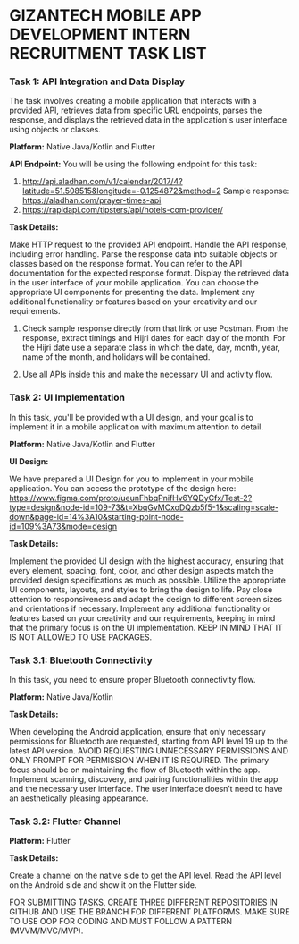 # GIZANTECH MOBILE APP DEVELOPMENT INTERN RECRUITMENT TASK LIST

### Task 1: API Integration and Data Display
The task involves creating a mobile application that interacts with a provided API, retrieves data from specific URL endpoints, parses the response, and displays the retrieved data in the application's user interface using objects or classes. 

**Platform:** Native Java/Kotlin and Flutter

**API Endpoint:** You will be using the following endpoint for this task: 
1.	http://api.aladhan.com/v1/calendar/2017/4?latitude=51.508515&longitude=-0.1254872&method=2 
    Sample response: https://aladhan.com/prayer-times-api 
2.	https://rapidapi.com/tipsters/api/hotels-com-provider/

**Task Details:**

Make HTTP request to the provided API endpoint. Handle the API response, including error handling. Parse the response data into suitable objects or classes based on the response format. You can refer to the API documentation for the expected response format. Display the retrieved data in the user interface of your mobile application. You can choose the appropriate UI components for presenting the data. Implement any additional functionality or features based on your creativity and our requirements.
1.	Check sample response directly from that link or use Postman. From the response, extract timings and Hijri dates for each day of the month. For the Hijri date use a separate class in which the date, day, month, year, name of the month, and holidays will be contained. 

2.	Use all APIs inside this and make the necessary UI and activity flow.

### Task 2: UI Implementation
In this task, you'll be provided with a UI design, and your goal is to implement it in a mobile application with maximum attention to detail.

**Platform:** Native Java/Kotlin and Flutter

**UI Design:**

We have prepared a UI Design for you to implement in your mobile application. You can access the prototype of the design here: https://www.figma.com/proto/ueunFhbqPnifHv6YQDyCfx/Test-2?type=design&node-id=109-73&t=XbqGvMCxoDQzb5f5-1&scaling=scale-down&page-id=14%3A10&starting-point-node-id=109%3A73&mode=design

**Task Details:**

Implement the provided UI design with the highest accuracy, ensuring that every element, spacing, font, color, and other design aspects match the provided design specifications as much as possible. Utilize the appropriate UI components, layouts, and styles to bring the design to life. Pay close attention to responsiveness and adapt the design to different screen sizes and orientations if necessary. Implement any additional functionality or features based on your creativity and our requirements, keeping in mind that the primary focus is on the UI implementation. KEEP IN MIND THAT IT IS NOT ALLOWED TO USE PACKAGES.


### Task 3.1: Bluetooth Connectivity
In this task, you need to ensure proper Bluetooth connectivity flow. 

**Platform:** Native Java/Kotlin

**Task Details:**

When developing the Android application, ensure that only necessary permissions for Bluetooth are requested, starting from API level 19 up to the latest API version. AVOID REQUESTING UNNECESSARY PERMISSIONS AND ONLY PROMPT FOR PERMISSION WHEN IT IS REQUIRED. The primary focus should be on maintaining the flow of Bluetooth within the app. Implement scanning, discovery, and pairing functionalities within the app and the necessary user interface. The user interface doesn’t need to have an aesthetically pleasing appearance.

### Task 3.2: Flutter Channel

**Platform:** Flutter

**Task Details:**

Create a channel on the native side to get the API level. Read the API level on the Android side and show it on the Flutter side.


FOR SUBMITTING TASKS, CREATE THREE DIFFERENT REPOSITORIES IN GITHUB AND USE THE BRANCH FOR DIFFERENT PLATFORMS. MAKE SURE TO USE OOP FOR CODING AND MUST FOLLOW A PATTERN (MVVM/MVC/MVP).
